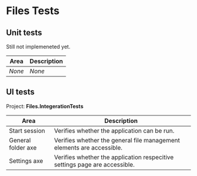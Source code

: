 # Files Tests

## Unit tests

Still not implemeneted yet.

Area|Description
---|---
*None*|*None*

## UI tests

Project: **Files.IntegerationTests**

Area|Description
---|---
Start session|Verifies whether the application can be run.
General folder axe|Verifies whether the general file management elements are accessible.
Settings axe|Verifies whether the application respecitive settings page are accessible.
